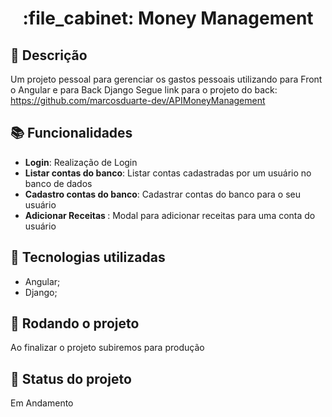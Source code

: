 <h1 align="center">:file_cabinet: Money Management</h1>

## :memo: Descrição
Um projeto pessoal para gerenciar os gastos pessoais utilizando para Front o Angular e para Back Django
Segue link para o projeto do back: https://github.com/marcosduarte-dev/APIMoneyManagement

## :books: Funcionalidades
* <b>Login</b>: Realização de Login
* <b>Listar contas do banco</b>: Listar contas cadastradas por um usuário no banco de dados
* <b>Cadastro contas do banco</b>: Cadastrar contas do banco para o seu usuário
* <b>Adicionar Receitas </b>: Modal para adicionar receitas para uma conta do usuário

## :wrench: Tecnologias utilizadas
* Angular;
* Django;

## :rocket: Rodando o projeto
Ao finalizar o projeto subiremos para produção

## :dart: Status do projeto
Em Andamento
